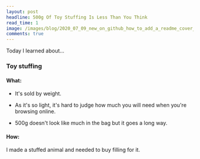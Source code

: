 ```yaml
---
layout: post
headline: 500g Of Toy Stuffing Is Less Than You Think
read_time: 1
image: /images/blog/2020_07_09_new_on_github_how_to_add_a_readme_cover_to_your_github_profile/gh_profile_cover.jpg
comments: true
---
```


Today I learned about...

### Toy stuffing 

#### What:

* It's sold by weight.

* As it's so light, it's hard to judge how much you will need when you're browsing online.

* 500g doesn't look like much in the bag but it goes a long way.

#### How:

I made a stuffed animal and needed to buy filling for it.
